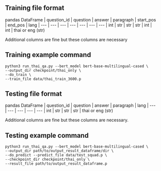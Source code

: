 ## Training file format
pandas DataFrame
| question_id | question | answer | paragraph | start_pos | end_pos | lang
| --- | --- | --- | --- | --- | --- | ---
| int | str | str | str | int | int | thai or eng (str)

Additional columns are fine but these columns are necessary

## Training example command

```
python3 run_thai_qa.py --bert_model bert-base-multilingual-cased \
--output_dir checkpoint/thai_only \
--do_train \
--train_file data/thai_train_3600.p
```

## Testing file format

pandas DataFrame
| question_id | question | answer | paragraph | lang
| --- | --- | --- | --- | ---
| int | str | str | str | thai or eng (str)

Additional columns are fine but these columns are necessary.

## Testing example command

```
python3 run_thai_qa.py --bert_model bert-base-multilingual-cased \
--output_dir path/to/output_result_dataframe/dir \
--do_predict --predict_file data/test_squad.p \
--checkpoint_dir checkpoint/thai_only \
--result_file path/to/output_result_dataframe.p
```
